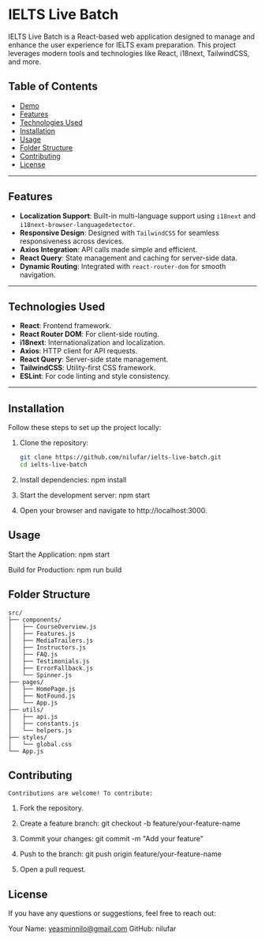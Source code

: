 # IELTS Live Batch

IELTS Live Batch is a React-based web application designed to manage and enhance the user experience for IELTS exam preparation. This project leverages modern tools and technologies like React, i18next, TailwindCSS, and more.

## Table of Contents

- [Demo](#demo)
- [Features](#features)
- [Technologies Used](#technologies-used)
- [Installation](#installation)
- [Usage](#usage)
- [Folder Structure](#folder-structure)
- [Contributing](#contributing)
- [License](#license)

---

## Features

- **Localization Support**: Built-in multi-language support using `i18next` and `i18next-browser-languagedetector`.
- **Responsive Design**: Designed with `TailwindCSS` for seamless responsiveness across devices.
- **Axios Integration**: API calls made simple and efficient.
- **React Query**: State management and caching for server-side data.
- **Dynamic Routing**: Integrated with `react-router-dom` for smooth navigation.

---

## Technologies Used

- **React**: Frontend framework.
- **React Router DOM**: For client-side routing.
- **i18next**: Internationalization and localization.
- **Axios**: HTTP client for API requests.
- **React Query**: Server-side state management.
- **TailwindCSS**: Utility-first CSS framework.
- **ESLint**: For code linting and style consistency.

---

## Installation

Follow these steps to set up the project locally:

1. Clone the repository:
   ```bash
   git clone https://github.com/nilufar/ielts-live-batch.git
   cd ielts-live-batch

2. Install dependencies:
    npm install

3. Start the development server:
    npm start

4. Open your browser and navigate to http://localhost:3000.

## Usage
Start the Application:
    npm start

Build for Production:
    npm run build

## Folder Structure

    src/
    ├── components/
    │   ├── CourseOverview.js
    │   ├── Features.js
    │   ├── MediaTrailers.js
    │   ├── Instructors.js
    │   ├── FAQ.js
    │   ├── Testimonials.js
    │   ├── ErrorFallback.js
    │   └── Spinner.js
    ├── pages/
    │   ├── HomePage.js
    │   ├── NotFound.js
    │   └── App.js
    ├── utils/
    │   ├── api.js
    │   ├── constants.js
    │   └── helpers.js
    ├── styles/
    │   └── global.css
    └── App.js


## Contributing
    Contributions are welcome! To contribute:

1. Fork the repository.
2. Create a feature branch:
    git checkout -b feature/your-feature-name

3. Commit your changes:
git commit -m "Add your feature"

4. Push to the branch:
git push origin feature/your-feature-name

5. Open a pull request.

## License
If you have any questions or suggestions, feel free to reach out:

Your Name: yeasminnilo@gmail.com
GitHub: nilufar








